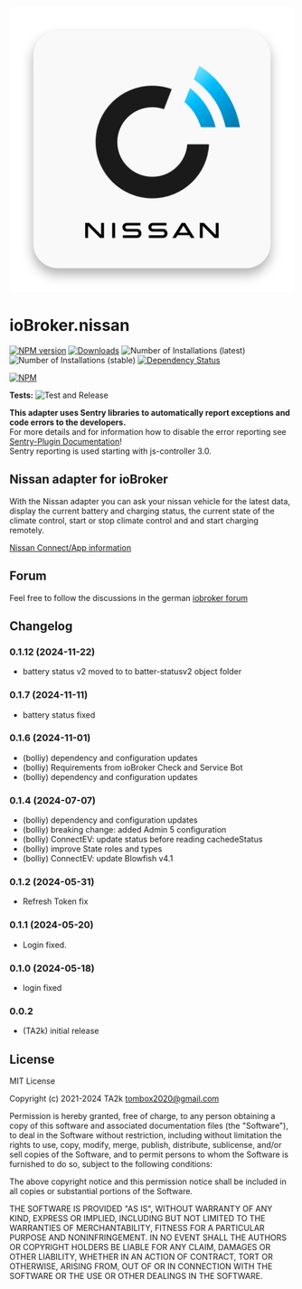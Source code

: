 ![Logo](admin/nissan.png)

# ioBroker.nissan

[![NPM version](https://img.shields.io/npm/v/iobroker.nissan.svg)](https://www.npmjs.com/package/iobroker.nissan)
[![Downloads](https://img.shields.io/npm/dm/iobroker.nissan.svg)](https://www.npmjs.com/package/iobroker.nissan)
![Number of Installations (latest)](https://iobroker.live/badges/nissan-installed.svg)
![Number of Installations (stable)](https://iobroker.live/badges/nissan-stable.svg)
[![Dependency Status](https://img.shields.io/david/TA2k/iobroker.nissan.svg)](https://david-dm.org/TA2k/iobroker.nissan)

[![NPM](https://nodei.co/npm/iobroker.nissan.png?downloads=true)](https://nodei.co/npm/iobroker.nissan/)

**Tests:** ![Test and Release](https://github.com/TA2k/ioBroker.nissan/workflows/Test%20and%20Release/badge.svg)

**This adapter uses Sentry libraries to automatically report exceptions and code errors to the developers.**\
For more details and for information how to disable the error reporting see [Sentry-Plugin Documentation](https://github.com/ioBroker/plugin-sentry#plugin-sentry)!\
Sentry reporting is used starting with js-controller 3.0.

## Nissan adapter for ioBroker

With the Nissan adapter you can ask your nissan vehicle for the latest data, display the current battery and charging status, the current state of the climate control, start or stop climate control and and start charging remotely.

[Nissan Connect/App information](https://www.nissan.de/kunden/nissan-connect-apps.html)

## Forum

Feel free to follow the discussions in the german [iobroker forum](https://forum.iobroker.net/topic/46700/test-adapter-nissan-v-0-0-x)

## Changelog

<!--
	Placeholder for the next version (at the beginning of the line):
	### **WORK IN PROGRESS**
-->

### 0.1.12 (2024-11-22)

- battery status v2 moved to to batter-statusv2 object folder

### 0.1.7 (2024-11-11)

- battery status fixed

### 0.1.6 (2024-11-01)

- (bolliy) dependency and configuration updates
- (bolliy) Requirements from ioBroker Check and Service Bot
- (bolliy) dependency and configuration updates

### 0.1.4 (2024-07-07)

- (bolliy) dependency and configuration updates
- (bolliy) breaking change: added Admin 5 configuration
- (bolliy) ConnectEV: update status before reading cachedeStatus
- (bolliy) improve State roles and types
- (bolliy) ConnectEV: update Blowfish v4.1

### 0.1.2 (2024-05-31)

- Refresh Token fix

### 0.1.1 (2024-05-20)

- Login fixed.

### 0.1.0 (2024-05-18)

- login fixed

### 0.0.2

- (TA2k) initial release

## License

MIT License

Copyright (c) 2021-2024 TA2k <tombox2020@gmail.com>

Permission is hereby granted, free of charge, to any person obtaining a copy
of this software and associated documentation files (the "Software"), to deal
in the Software without restriction, including without limitation the rights
to use, copy, modify, merge, publish, distribute, sublicense, and/or sell
copies of the Software, and to permit persons to whom the Software is
furnished to do so, subject to the following conditions:

The above copyright notice and this permission notice shall be included in all
copies or substantial portions of the Software.

THE SOFTWARE IS PROVIDED "AS IS", WITHOUT WARRANTY OF ANY KIND, EXPRESS OR
IMPLIED, INCLUDING BUT NOT LIMITED TO THE WARRANTIES OF MERCHANTABILITY,
FITNESS FOR A PARTICULAR PURPOSE AND NONINFRINGEMENT. IN NO EVENT SHALL THE
AUTHORS OR COPYRIGHT HOLDERS BE LIABLE FOR ANY CLAIM, DAMAGES OR OTHER
LIABILITY, WHETHER IN AN ACTION OF CONTRACT, TORT OR OTHERWISE, ARISING FROM,
OUT OF OR IN CONNECTION WITH THE SOFTWARE OR THE USE OR OTHER DEALINGS IN THE
SOFTWARE.
